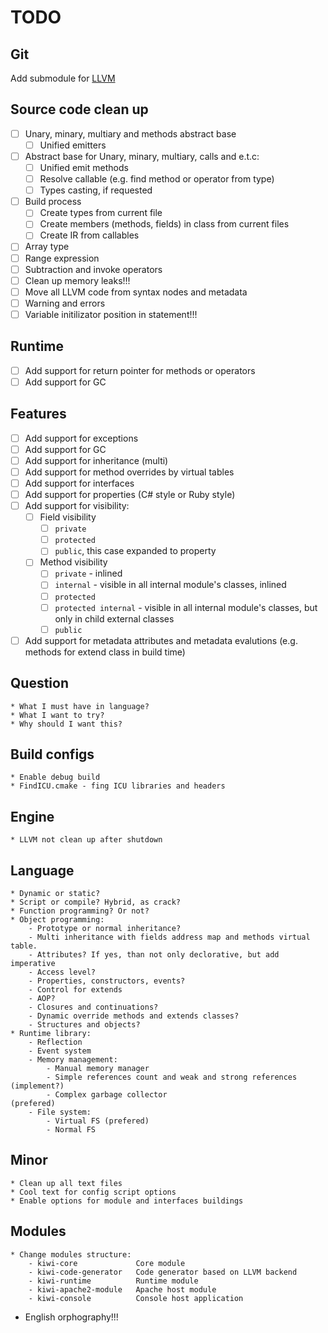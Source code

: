 TODO
====

Git
---
Add submodule for [LLVM](git://github.com/earl/llvm-mirror.git)

Source code clean up
--------------------
* [ ] Unary, minary, multiary and methods abstract base
    * [ ] Unified emitters
* [ ] Abstract base for Unary, minary, multiary, calls and e.t.c:
    * [ ] Unified emit methods
    * [ ] Resolve callable (e.g. find method or operator from type)
    * [ ] Types casting, if requested
* [ ] Build process
    * [ ] Create types from current file
    * [ ] Create members (methods, fields) in class from current files
    * [ ] Create IR from callables
* [ ] Array type
* [ ] Range expression
* [ ] Subtraction and invoke operators
* [ ] Clean up memory leaks!!!
* [ ] Move all LLVM code from syntax nodes and metadata
* [ ] Warning and errors
* [ ] Variable initilizator position in statement!!!

Runtime
-------
* [ ] Add support for return pointer for methods or operators
* [ ] Add support for GC

Features
--------
* [ ] Add support for exceptions
* [ ] Add support for GC
* [ ] Add support for inheritance (multi)
* [ ] Add support for method overrides by virtual tables
* [ ] Add support for interfaces
* [ ] Add support for properties (C# style or Ruby style)
* [ ] Add support for visibility:
    * [ ] Field visibility
        * [ ] `private`
        * [ ] `protected`
        * [ ] `public`, this case expanded to property
    * [ ] Method visibility
        * [ ] `private`   - inlined
        * [ ] `internal`  - visible in all internal module's classes, inlined
        * [ ] `protected`
        * [ ] `protected internal` - visible in all internal module's classes, but only in child external classes
        * [ ] `public`
* [ ] Add support for metadata attributes and metadata evalutions (e.g. methods for extend class in build time)

Question
--------
    * What I must have in language?
    * What I want to try?
    * Why should I want this?

Build configs
-------------
    * Enable debug build
    * FindICU.cmake - fing ICU libraries and headers

Engine
--------------
    * LLVM not clean up after shutdown

Language
--------
    * Dynamic or static?
    * Script or compile? Hybrid, as crack?
    * Function programming? Or not?
    * Object programming:
        - Prototype or normal inheritance?
        - Multi inheritance with fields address map and methods virtual table.
        - Attributes? If yes, than not only declorative, but add imperative
        - Access level?
        - Properties, constructors, events?
        - Control for extends
        - AOP?
        - Closures and continuations?
        - Dynamic override methods and extends classes?
        - Structures and objects?
    * Runtime library:
        - Reflection
        - Event system
        - Memory management:
            - Manual memory manager
            - Simple references count and weak and strong references    (implement?)
            - Complex garbage collector                                 (prefered)
        - File system:
            - Virtual FS (prefered)
            - Normal FS

Minor
-----
    * Clean up all text files
    * Cool text for config script options
    * Enable options for module and interfaces buildings

Modules
-------
    * Change modules structure:
        - kiwi-core             Core module
        - kiwi-code-generator   Code generator based on LLVM backend
        - kiwi-runtime          Runtime module
        - kiwi-apache2-module   Apache host module
        - kiwi-console          Console host application

* English orphography!!!
